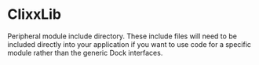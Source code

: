 ClixxLib
========

Peripheral module include directory. These include files will need to be
included directly into your application if you want to use code for a
specific module rather than the generic Dock interfaces.
